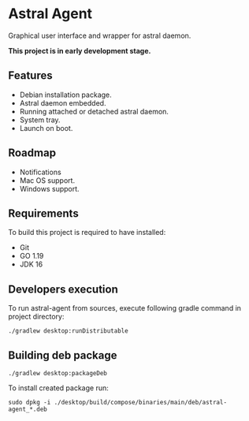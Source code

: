 # Astral Agent

Graphical user interface and wrapper for astral daemon.

**This project is in early development stage.**

## Features
* Debian installation package.
* Astral daemon embedded.
* Running attached or detached astral daemon.
* System tray.
* Launch on boot.

## Roadmap
* Notifications
* Mac OS support.
* Windows support.

## Requirements

To build this project is required to have installed:
* Git
* GO 1.19
* JDK 16

## Developers execution

To run astral-agent from sources, execute following gradle command in project directory:
```shell
./gradlew desktop:runDistributable
```

## Building deb package

```shell
./gradlew desktop:packageDeb
```

To install created package run:

```shell
sudo dpkg -i ./desktop/build/compose/binaries/main/deb/astral-agent_*.deb
```
